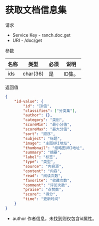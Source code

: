 # 获取文档信息集

请求
- Service Key - ranch.doc.get
- URI - /doc/get

参数

|名称|类型|必须|说明|
|---|---|---|---|
|ids|char(36)|是|ID集。|

返回值
```json
{
    "id-value": {
        "id": "ID值",
        "classifies": ["分类集"],
        "author": {},
        "category": "类别",
        "scoreMin": "最小分值",
        "scoreMax": "最大分值",
        "sort": "顺序",
        "subject": "标题",
        "image": "主图URI地址",
        "thumbnail": "缩略图URI地址",
        "summary": "摘要",
        "label": "标签",
        "type": "类型",
        "source": "内容源",
        "content": "内容",
        "read": "阅读次数",
        "favorite": "收藏次数",
        "comment": "评论次数",
        "praise": "点赞数",
        "score": "得分",
        "time": "更新时间"
    }
}
```

- author 作者信息，未找到则仅包含id属性。
